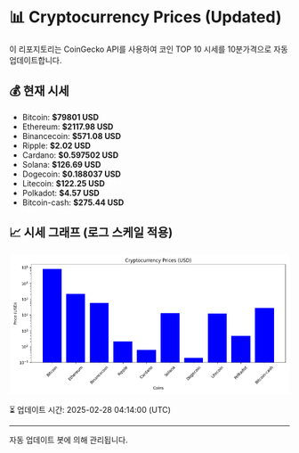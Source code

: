 
# 📊 Cryptocurrency Prices (Updated)

이 리포지토리는 CoinGecko API를 사용하여 코인 TOP 10 시세를 10분가격으로 자동 업데이트합니다.

## 💰 현재 시세
- Bitcoin: **$79801 USD**
- Ethereum: **$2117.98 USD**
- Binancecoin: **$571.08 USD**
- Ripple: **$2.02 USD**
- Cardano: **$0.597502 USD**
- Solana: **$126.69 USD**
- Dogecoin: **$0.188037 USD**
- Litecoin: **$122.25 USD**
- Polkadot: **$4.57 USD**
- Bitcoin-cash: **$275.44 USD**

## 📈 시세 그래프 (로그 스케일 적용)
![Crypto Prices](crypto_prices.png)

⏳ 업데이트 시간: 2025-02-28 04:14:00 (UTC)

---
자동 업데이트 봇에 의해 관리됩니다.
